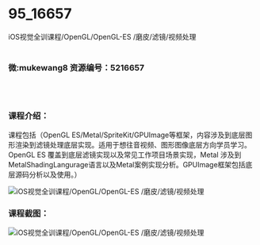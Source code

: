 # 95_16657
iOS视觉全训课程/OpenGL/OpenGL-ES /磨皮/滤镜/视频处理
<br/></br>
<h3>微:mukewang8 资源编号：5216657</h3>
<br/></br>
<h3>课程介绍：</h3>
<p>课程包括（OpenGL ES/Metal/SpriteKit/GPUImage等框架，内容涉及到底层图形渲染到滤镜处理底层实现。适用于想往音视频、图形图像底层方向学员学习。 OpenGL ES 覆盖到底层滤镜实现以及常见工作项目场景实现，Metal 涉及到MetalShadingLangurage语言以及Metal案例实现分析。GPUImage框架包括底层源码分析以及使用。）</p>
<p><img src="https://www.ko996.com/wp-content/uploads/img/2020/12/2-1-300x185.png" alt="iOS视觉全训课程/OpenGL/OpenGL-ES /磨皮/滤镜/视频处理"></p>
<div class="info-desc">
<h3>课程截图：</h3>
<p><img src="https://www.ko996.com/wp-content/uploads/img/2020/12/1-1.png" alt="iOS视觉全训课程/OpenGL/OpenGL-ES /磨皮/滤镜/视频处理"></p>


			
</div>
